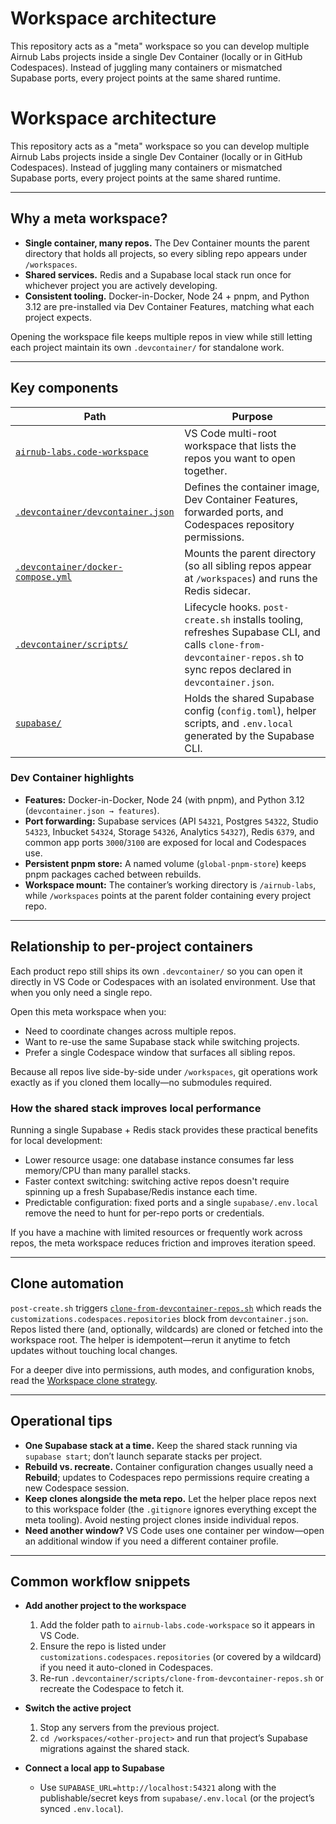 # Workspace architecture

This repository acts as a "meta" workspace so you can develop multiple Airnub Labs projects inside a single Dev Container (locally or in GitHub Codespaces). Instead of juggling many containers or mismatched Supabase ports, every project points at the same shared runtime.

# Workspace architecture

This repository acts as a "meta" workspace so you can develop multiple Airnub Labs projects inside a single Dev Container (locally or in GitHub Codespaces). Instead of juggling many containers or mismatched Supabase ports, every project points at the same shared runtime.

---

## Why a meta workspace?

* **Single container, many repos.** The Dev Container mounts the parent directory that holds all projects, so every sibling repo appears under `/workspaces`.
* **Shared services.** Redis and a Supabase local stack run once for whichever project you are actively developing.
* **Consistent tooling.** Docker-in-Docker, Node 24 + pnpm, and Python 3.12 are pre-installed via Dev Container Features, matching what each project expects.

Opening the workspace file keeps multiple repos in view while still letting each project maintain its own `.devcontainer/` for standalone work.

---

## Key components

| Path | Purpose |
| ---- | ------- |
| [`airnub-labs.code-workspace`](../airnub-labs.code-workspace) | VS Code multi-root workspace that lists the repos you want to open together. |
| [`.devcontainer/devcontainer.json`](../.devcontainer/devcontainer.json) | Defines the container image, Dev Container Features, forwarded ports, and Codespaces repository permissions. |
| [`.devcontainer/docker-compose.yml`](../.devcontainer/docker-compose.yml) | Mounts the parent directory (so all sibling repos appear at `/workspaces`) and runs the Redis sidecar. |
| [`.devcontainer/scripts/`](../.devcontainer/scripts) | Lifecycle hooks. `post-create.sh` installs tooling, refreshes Supabase CLI, and calls `clone-from-devcontainer-repos.sh` to sync repos declared in `devcontainer.json`. |
| [`supabase/`](../supabase) | Holds the shared Supabase config (`config.toml`), helper scripts, and `.env.local` generated by the Supabase CLI. |

### Dev Container highlights

* **Features:** Docker-in-Docker, Node 24 (with pnpm), and Python 3.12 (`devcontainer.json → features`).
* **Port forwarding:** Supabase services (API `54321`, Postgres `54322`, Studio `54323`, Inbucket `54324`, Storage `54326`, Analytics `54327`), Redis `6379`, and common app ports `3000`/`3100` are exposed for local and Codespaces use.
* **Persistent pnpm store:** A named volume (`global-pnpm-store`) keeps pnpm packages cached between rebuilds.
* **Workspace mount:** The container’s working directory is `/airnub-labs`, while `/workspaces` points at the parent folder containing every project repo.

---

## Relationship to per-project containers

Each product repo still ships its own `.devcontainer/` so you can open it directly in VS Code or Codespaces with an isolated environment. Use that when you only need a single repo.

Open this meta workspace when you:

* Need to coordinate changes across multiple repos.
* Want to re-use the same Supabase stack while switching projects.
* Prefer a single Codespace window that surfaces all sibling repos.

Because all repos live side-by-side under `/workspaces`, git operations work exactly as if you cloned them locally—no submodules required.

### How the shared stack improves local performance

Running a single Supabase + Redis stack provides these practical benefits for local development:

* Lower resource usage: one database instance consumes far less memory/CPU than many parallel stacks.
* Faster context switching: switching active repos doesn't require spinning up a fresh Supabase/Redis instance each time.
* Predictable configuration: fixed ports and a single `supabase/.env.local` remove the need to hunt for per-repo ports or credentials.

If you have a machine with limited resources or frequently work across repos, the meta workspace reduces friction and improves iteration speed.

---

## Clone automation

`post-create.sh` triggers [`clone-from-devcontainer-repos.sh`](../.devcontainer/scripts/clone-from-devcontainer-repos.sh) which reads the `customizations.codespaces.repositories` block from `devcontainer.json`. Repos listed there (and, optionally, wildcards) are cloned or fetched into the workspace root. The helper is idempotent—rerun it anytime to fetch updates without touching local changes.

For a deeper dive into permissions, auth modes, and configuration knobs, read the [Workspace clone strategy](./clone-strategy.md).

---

## Operational tips

* **One Supabase stack at a time.** Keep the shared stack running via `supabase start`; don’t launch separate stacks per project.
* **Rebuild vs. recreate.** Container configuration changes usually need a **Rebuild**; updates to Codespaces repo permissions require creating a new Codespace session.
* **Keep clones alongside the meta repo.** Let the helper place repos next to this workspace folder (the `.gitignore` ignores everything except the meta tooling). Avoid nesting project clones inside individual repos.
* **Need another window?** VS Code uses one container per window—open an additional window if you need a different container profile.

---

## Common workflow snippets

* **Add another project to the workspace**
  1. Add the folder path to `airnub-labs.code-workspace` so it appears in VS Code.
  2. Ensure the repo is listed under `customizations.codespaces.repositories` (or covered by a wildcard) if you need it auto-cloned in Codespaces.
  3. Re-run `.devcontainer/scripts/clone-from-devcontainer-repos.sh` or recreate the Codespace to fetch it.

* **Switch the active project**
  1. Stop any servers from the previous project.
  2. `cd /workspaces/<other-project>` and run that project’s Supabase migrations against the shared stack.

* **Connect a local app to Supabase**
  * Use `SUPABASE_URL=http://localhost:54321` along with the publishable/secret keys from `supabase/.env.local` (or the project’s synced `.env.local`).
